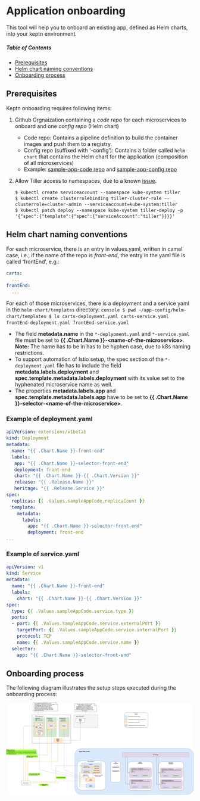# Application onboarding
This tool will help you to onboard an existing app, defined as Helm charts, into your keptn environment.

##### Table of Contents
 * [Prerequisites](#step-zero)
 * [Helm chart naming conventions](#step-one)
 * [Onboarding process](#step-two)

## Prerequisites <a id="step-zero"></a>

Keptn onboarding requires following items:

1. Github Orgnaization containing a *code repo* for each microservices to onboard and one *config repo* (Helm chart)
    * Code repo: Contains a pipeline definition to build the container images and push them to a registry.
    * Config repo (suffixed with ‘-config’): Contains a folder called `helm-chart` that contains the Helm chart for the application (composition of all microservices)
    * Example: [sample-app-code repo](https://github.com/keptn/examples/onboard-sample-app/sample-app-code) and [sample-app-config repo](https://github.com/keptn/examples/onboard-sample-app/sample-app-config)

2. Allow Tiller access to namespaces, due to a known [issue](https://github.com/fnproject/fn-helm/issues/21).

    ```console
    $ kubectl create serviceaccount --namespace kube-system tiller
    $ kubectl create clusterrolebinding tiller-cluster-rule --clusterrole=cluster-admin --serviceaccount=kube-system:tiller
    $ kubectl patch deploy --namespace kube-system tiller-deploy -p '{"spec":{"template":{"spec":{"serviceAccount":"tiller"}}}}'
    ```

## Helm chart naming conventions <a id="step-one"></a>

For each microservice, there is an entry in values.yaml, written in camel case, i.e., if the name of the repo is *front-end*, the entry in the yaml file is called ‘frontEnd’, e.g.:

  ```yaml
  carts:
    ...
  frontEnd:	
    ...
  ```

For each of those microservices, there is a deployment and a service yaml in the `helm-chart/templates` directory:
    ```console
    $ pwd
    ~/app-config/helm-chart/templates
    $ ls
    carts-deployment.yaml
    carts-service.yaml
    frontEnd-deployment.yaml
    frontEnd-service.yaml
    ```

* The field **metadata.name** in the `*-deplyoment.yaml` and `*-service.yaml` file must be set to **{{ .Chart.Name }}-\<name-of-the-microservice>**. **Note:** The name has to be in has to be hyphen case, due to k8s naming restrictions.
* To support automation of Istio setup, the spec section of the `*-deployment.yaml` file has to include the field **metadata.labels.deployment** and **spec.template.metadata.labels.deployment** with its value set to the hyphenated microservice name as well.
* The properties **metadata.labels.app** and **spec.template.metadata.labels.app** have to be set to **{{ .Chart.Name }}-selector-\<name-of-the-microservice>**.

### Example of deployment.yaml
```yaml
apiVersion: extensions/v1beta1
kind: Deployment
metadata:
  name: "{{ .Chart.Name }}-front-end"
  labels:
   app: "{{ .Chart.Name }}-selector-front-end" 
   deployment: front-end
   chart: "{{ .Chart.Name }}-{{ .Chart.Version }}"
   release: "{{ .Release.Name }}"
   heritage: "{{ .Release.Service }}"
spec:
  replicas: {{ .Values.sampleAppCode.replicaCount }}
  template:
    metadata:
      labels:
        app: "{{ .Chart.Name }}-selector-front-end" 
        deployment: front-end
...
``` 

### Example of service.yaml

```yaml
apiVersion: v1
kind: Service
metadata:
  name: "{{ .Chart.Name }}-front-end"
  labels:
    chart: "{{ .Chart.Name }}-{{ .Chart.Version }}"
spec:
  type: {{ .Values.sampleAppCode.service.type }}
  ports:
  - port: {{ .Values.sampleAppCode.service.externalPort }}
    targetPort: {{ .Values.sampleAppCode.service.internalPort }}
    protocol: TCP
    name: {{ .Values.sampleAppCode.service.name }}
  selector:
    app: "{{ .Chart.Name }}-selector-front-end"
```

## Onboarding process <a id="step-two"></a>

The following diagram illustrates the setup steps executed during the onboarding process:

![keptn-infra](./res/keptn-onboard-infra.png)

